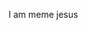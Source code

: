 I am meme jesus

<!---
gattka/gattka is a ✨ special ✨ repository because its `README.md` (this file) appears on your GitHub profile.
You can click the Preview link to take a look at your changes.
--->
